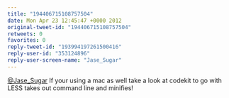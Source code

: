 ```yaml
---
title: "194406715108757504"
date: Mon Apr 23 12:45:47 +0000 2012
original-tweet-id: "194406715108757504"
retweets: 0
favorites: 0
reply-tweet-id: "193994197261500416"
reply-user-id: "353124896"
reply-user-screen-name: "Jase_Sugar"
---
```

<a href="https://twitter.com/Jase_Sugar">@Jase_Sugar</a> If your using a mac as well take a look at codekit to go with LESS takes out command line and minifies!
